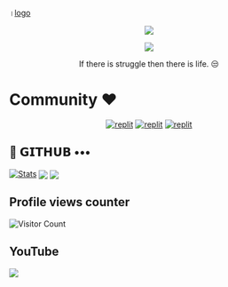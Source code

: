 ।[logo](https://github.com/skcreator7/skcreator7/blob/main/20230621_210140.png)
<p align="center">
  <a href="https://github.com/SKCREATOR7/readme-typing-svg">
    <img src="https://readme-typing-svg.demolab.com/?lines=SKCREATOR7 &font=Fira%20SemiBold&center=true&width=480&height=45&color=00FF00&vCenter=true&pause=1000&size=60" /></a>
</p>

<p align="center">
  <a href="https://github.com/skcreator7/readme-typing-svg">
    <img src="https://readme-typing-svg.demolab.com/?lines=Full-stack%20web%20app%20and%20BOT%20developer;2%2B%20years%20of%20coding%20experience;Always%20learning%20new%20things;SK%20DEVELOPER%20&font=Fira%20Code&center=true&width=500&height=45&color=0000FF&vCenter=true&pause=1000&size=30" /></a>
</p>

<p align="center">
 If there is struggle then there is life. 😒
</p>

# Community ❤️
</p>
<p align="center">
<a href="https://instagram.com/Skcreator_7?igshid=YmMyMTA2M2Y="><img alt="replit" src="https://img.shields.io/badge/-Instagram-orange?style=for-the-badge&logo=instagram&logoColor=white"/></a> <a href="https://telegram.me/skcreator7"><img alt="replit" src="https://img.shields.io/badge/-Telegram-blue?style=for-the-badge&logo=telegram&logoColor=white"/></a>
<a href="https://youtube.com/@Skcreator7?igshid=YmMyMTA2M2Y="><img alt="replit" src="https://img.shields.io/badge/-youtube-red?style=for-the-badge&logo=youtube&logoColor=white"/></a>
</p>

## 💜 𝗚𝗜𝗧𝗛𝗨𝗕 •••
[![Stats](https://github-readme-stats.vercel.app/api?username=skcreator7&hide=prs&count_public=true&show_icons=true&theme=algolia)](https://github.com/LazyDeveloperr/github-readme-stats)
<img src="https://github-readme-streak-stats.herokuapp.com?user=LazyDeveloperr&theme=tokyonight" align="center">
<img src="https://github-readme-stats.vercel.app/api/top-langs/?username=LazyDeveloperr&layout=compact&theme=tokyonight" align="center">



## Profile views counter
![Visitor Count](https://profile-counter.glitch.me/{Skcreator7}/count.svg)


## YouTube 
<a href="https://youtube.com/@Skcreator7"> <img src="https://img.shields.io/youtube/channel/subscribers/UCY-iDra0x2hdd9PdHKcZkRw?label=Subscribers&style=for-the-badge&color=red&labelColor=ce463"/> </a>
